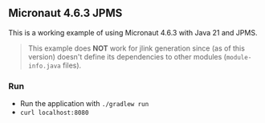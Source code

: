 ## Micronaut 4.6.3 JPMS

This is a working example of using Micronaut 4.6.3 with Java 21 and JPMS.

> This example does **NOT** work for jlink generation since (as of this version) doesn't define its dependencies
> to other modules (`module-info.java` files).

### Run

- Run the application with `./gradlew run`
- `curl localhost:8080`